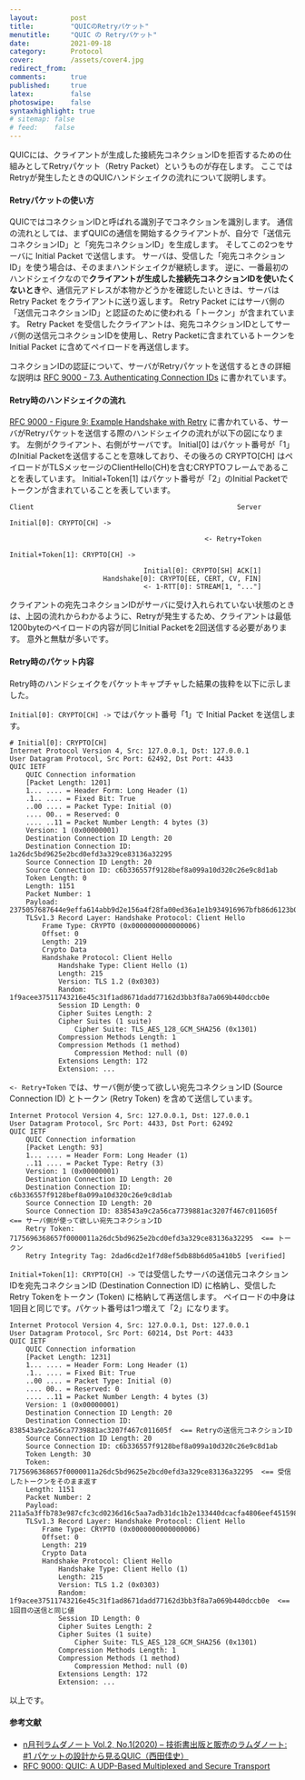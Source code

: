 ```yaml
---
layout:        post
title:         "QUICのRetryパケット"
menutitle:     "QUIC の Retryパケット"
date:          2021-09-18
category:      Protocol
cover:         /assets/cover4.jpg
redirect_from:
comments:      true
published:     true
latex:         false
photoswipe:    false
syntaxhighlight: true
# sitemap: false
# feed:    false
---
```


QUICには、クライアントが生成した接続先コネクションIDを拒否するための仕組みとしてRetryパケット（Retry Packet）というものが存在します。
ここではRetryが発生したときのQUICハンドシェイクの流れについて説明します。

#### Retryパケットの使い方

QUICではコネクションIDと呼ばれる識別子でコネクションを識別します。
通信の流れとしては、まずQUICの通信を開始するクライアントが、自分で「送信元コネクションID」と「宛先コネクションID」を生成します。
そしてこの2つをサーバに Initial Packet で送信します。
サーバは、受信した「宛先コネクションID」を使う場合は、そのままハンドシェイクが継続します。
逆に、一番最初のハンドシェイクなので**クライアントが生成した接続先コネクションIDを使いたくないとき**や、通信元アドレスが本物かどうかを確認したいときは、サーバは Retry Packet をクライアントに送り返します。
Retry Packet にはサーバ側の「送信元コネクションID」と認証のために使われる「トークン」が含まれています。
Retry Packet を受信したクライアントは、宛先コネクションIDとしてサーバ側の送信元コネクションIDを使用し、Retry Packetに含まれているトークンを Initial Packet に含めてペイロードを再送信します。

コネクションIDの認証について、サーバがRetryパケットを送信するときの詳細な説明は [RFC 9000 - 7.3. Authenticating Connection IDs](https://www.rfc-editor.org/rfc/rfc9000.html#section-7.3) に書かれています。

#### Retry時のハンドシェイクの流れ

[RFC 9000 - Figure 9: Example Handshake with Retry](https://www.rfc-editor.org/rfc/rfc9000#fig-retry) に書かれている、サーバがRetryパケットを送信する際のハンドシェイクの流れが以下の図になります。
左側がクライアント、右側がサーバです。
Initial[0] はパケット番号が「1」のInitial Packetを送信することを意味しており、その後ろの CRYPTO[CH] はペイロードがTLSメッセージのClientHello(CH)を含むCRYPTOフレームであることを表しています。
Initial+Token[1] はパケット番号が「2」のInitial Packetでトークンが含まれていることを表しています。

```fig
Client                                                  Server

Initial[0]: CRYPTO[CH] ->

                                                <- Retry+Token

Initial+Token[1]: CRYPTO[CH] ->

                                 Initial[0]: CRYPTO[SH] ACK[1]
                       Handshake[0]: CRYPTO[EE, CERT, CV, FIN]
                                 <- 1-RTT[0]: STREAM[1, "..."]
```

クライアントの宛先コネクションIDがサーバに受け入れられていない状態のときは、上図の流れからわかるように、Retryが発生するため、クライアントは最低1200byteのペイロードの内容が同じInitial Packetを2回送信する必要があります。
意外と無駄が多いです。



#### Retry時のパケット内容

Retry時のハンドシェイクをパケットキャプチャした結果の抜粋を以下に示しました。

`Initial[0]: CRYPTO[CH] ->` ではパケット番号「1」で Initial Packet を送信します。

```output
# Initial[0]: CRYPTO[CH]
Internet Protocol Version 4, Src: 127.0.0.1, Dst: 127.0.0.1
User Datagram Protocol, Src Port: 62492, Dst Port: 4433
QUIC IETF
    QUIC Connection information
    [Packet Length: 1201]
    1... .... = Header Form: Long Header (1)
    .1.. .... = Fixed Bit: True
    ..00 .... = Packet Type: Initial (0)
    .... 00.. = Reserved: 0
    .... ..11 = Packet Number Length: 4 bytes (3)
    Version: 1 (0x00000001)
    Destination Connection ID Length: 20
    Destination Connection ID: 1a26dc5bd9625e2bcd0efd3a329ce83136a32295
    Source Connection ID Length: 20
    Source Connection ID: c6b336557f9128bef8a099a10d320c26e9c8d1ab
    Token Length: 0
    Length: 1151
    Packet Number: 1
    Payload: 2375057687644e9effa614abb9d2e156a4f28fa00ed36a1e1b934916967bfb86d6123b0c…
    TLSv1.3 Record Layer: Handshake Protocol: Client Hello
        Frame Type: CRYPTO (0x0000000000000006)
        Offset: 0
        Length: 219
        Crypto Data
        Handshake Protocol: Client Hello
            Handshake Type: Client Hello (1)
            Length: 215
            Version: TLS 1.2 (0x0303)
            Random: 1f9acee37511743216e45c31f1ad8671dadd77162d3bb3f8a7a069b440dccb0e
            Session ID Length: 0
            Cipher Suites Length: 2
            Cipher Suites (1 suite)
                Cipher Suite: TLS_AES_128_GCM_SHA256 (0x1301)
            Compression Methods Length: 1
            Compression Methods (1 method)
                Compression Method: null (0)
            Extensions Length: 172
            Extension: ...
```

`<- Retry+Token` では、サーバ側が使って欲しい宛先コネクションID (Source Connection ID) とトークン (Retry Token) を含めて送信しています。

```output
Internet Protocol Version 4, Src: 127.0.0.1, Dst: 127.0.0.1
User Datagram Protocol, Src Port: 4433, Dst Port: 62492
QUIC IETF
    QUIC Connection information
    [Packet Length: 93]
    1... .... = Header Form: Long Header (1)
    ..11 .... = Packet Type: Retry (3)
    Version: 1 (0x00000001)
    Destination Connection ID Length: 20
    Destination Connection ID: c6b336557f9128bef8a099a10d320c26e9c8d1ab
    Source Connection ID Length: 20
    Source Connection ID: 838543a9c2a56ca7739881ac3207f467c011605f  <== サーバ側が使って欲しい宛先コネクションID
    Retry Token: 7175696368657f0000011a26dc5bd9625e2bcd0efd3a329ce83136a32295  <== トークン
    Retry Integrity Tag: 2dad6cd2e1f7d8ef5db88b6d05a410b5 [verified]
```

`Initial+Token[1]: CRYPTO[CH] ->` では受信したサーバの送信元コネクションIDを宛先コネクションID (Destination Connection ID) に格納し、受信したRetry Tokenをトークン (Token) に格納して再送信します。
ペイロードの中身は1回目と同じです。パケット番号は1つ増えて「2」になります。

```output
Internet Protocol Version 4, Src: 127.0.0.1, Dst: 127.0.0.1
User Datagram Protocol, Src Port: 60214, Dst Port: 4433
QUIC IETF
    QUIC Connection information
    [Packet Length: 1231]
    1... .... = Header Form: Long Header (1)
    .1.. .... = Fixed Bit: True
    ..00 .... = Packet Type: Initial (0)
    .... 00.. = Reserved: 0
    .... ..11 = Packet Number Length: 4 bytes (3)
    Version: 1 (0x00000001)
    Destination Connection ID Length: 20
    Destination Connection ID: 838543a9c2a56ca7739881ac3207f467c011605f  <== Retryの送信元コネクションID
    Source Connection ID Length: 20
    Source Connection ID: c6b336557f9128bef8a099a10d320c26e9c8d1ab
    Token Length: 30
    Token: 7175696368657f0000011a26dc5bd9625e2bcd0efd3a329ce83136a32295  <== 受信したトークンをそのまま返す
    Length: 1151
    Packet Number: 2
    Payload: 211a5a3ffb783e987cfc3cd0236d16c5aa7adb31dc1b2e133440dcacfa4806eef4515988…
    TLSv1.3 Record Layer: Handshake Protocol: Client Hello
        Frame Type: CRYPTO (0x0000000000000006)
        Offset: 0
        Length: 219
        Crypto Data
        Handshake Protocol: Client Hello
            Handshake Type: Client Hello (1)
            Length: 215
            Version: TLS 1.2 (0x0303)
            Random: 1f9acee37511743216e45c31f1ad8671dadd77162d3bb3f8a7a069b440dccb0e  <== 1回目の送信と同じ値
            Session ID Length: 0
            Cipher Suites Length: 2
            Cipher Suites (1 suite)
                Cipher Suite: TLS_AES_128_GCM_SHA256 (0x1301)
            Compression Methods Length: 1
            Compression Methods (1 method)
                Compression Method: null (0)
            Extensions Length: 172
            Extension: ...
```

以上です。

#### 参考文献

- [n月刊ラムダノート Vol.2, No.1(2020) – 技術書出版と販売のラムダノート: #1 パケットの設計から見るQUIC（西田佳史）](https://www.lambdanote.com/collections/frontpage/products/nmonthly-vol-2-no-1-2020)
- [RFC 9000: QUIC: A UDP-Based Multiplexed and Secure Transport](https://www.rfc-editor.org/rfc/rfc9000)

